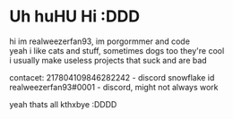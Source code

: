# Uh huHU Hi :DDD
hi im realweezerfan93, im porgormmer and code  
yeah i like cats and stuff, sometimes dogs too they're cool  
i usually make useless projects that suck and are bad  

contacet: 217804109846282242 - discord snowflake id   
realweezerfan93#0001 - discord, might not always work

yeah thats all kthxbye :DDDD